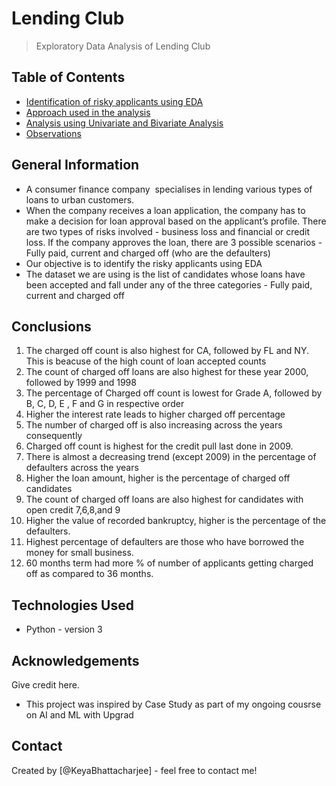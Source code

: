 # Lending Club
> Exploratory Data Analysis of Lending Club


## Table of Contents
* [Identification of risky applicants using EDA](#general-information)
* [Approach used in the analysis](#general-information)
* [Analysis using Univariate and Bivariate Analysis](#technologies-used)
* [Observations](#conclusions)


## General Information
- A consumer finance company  specialises in lending various types of loans to urban customers. 
- When the company receives a loan application, the company has to make a decision for loan approval based on the applicant’s profile. There are two types of risks involved - business loss and financial or credit loss. If the company approves the loan, there are 3 possible scenarios - Fully paid, current and charged off (who are the defaulters)
- Our objective is to identify the risky applicants using EDA 
- The dataset we are using is the list of candidates whose loans have been accepted and fall under any of the three categories - Fully paid, current and charged off 


## Conclusions
1. The charged off count is also highest for CA, followed by FL and NY. This is beacuse of the high count of loan accepted counts
2. The count of charged off loans are also highest for these year 2000, followed by 1999 and 1998
3. The percentage of Charged off count is lowest for Grade A, followed by B, C, D, E , F and G in respective order
4. Higher the interest rate leads to higher charged off percentage
5. The number of charged off is also increasing across the years consequently
6. Charged off count is highest for the credit pull last done in 2009.
7. There is almost a decreasing trend (except 2009) in the percentage of defaulters across the years
8. Higher the loan amount, higher is the percentage of charged off candidates
9. The count of charged off loans are also highest for candidates with open credit 7,6,8,and 9
10. Higher the value of recorded bankruptcy, higher is the percentage of the defaulters.
11. Highest percentage of defaulters are those who have borrowed the money for small business.
12. 60 months term had more % of number of applicants getting charged off as compared to 36 months.


## Technologies Used
- Python - version 3

<!-- As the libraries versions keep on changing, it is recommended to mention the version of library used in this project -->

## Acknowledgements
Give credit here.
- This project was inspired by Case Study as part of my ongoing cousrse on AI and ML with Upgrad

## Contact
Created by [@KeyaBhattacharjee] - feel free to contact me!

